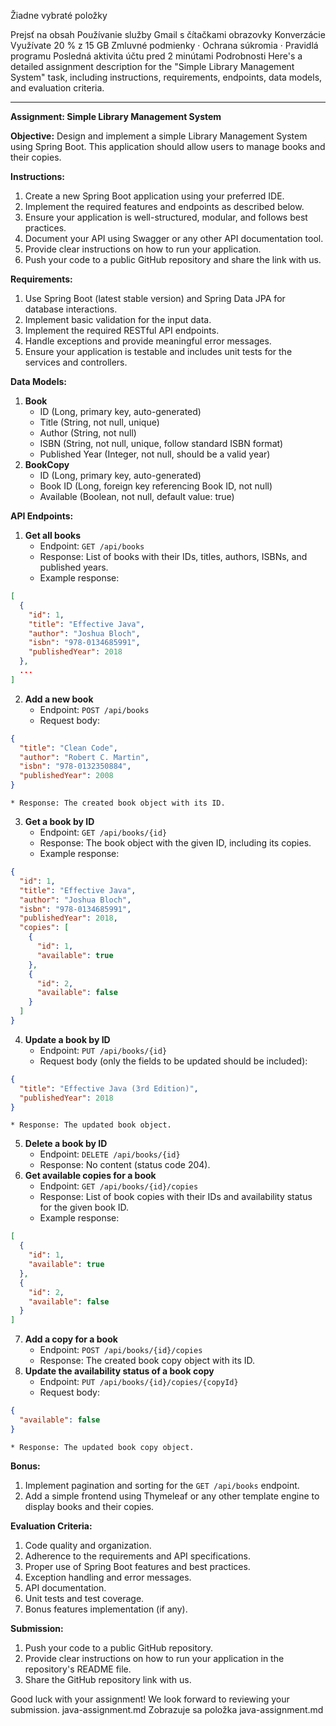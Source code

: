 Žiadne vybraté položky 

Prejsť na obsah
Používanie služby Gmail s čítačkami obrazovky
Konverzácie
Využívate 20 % z 15 GB
Zmluvné podmienky · Ochrana súkromia · Pravidlá programu
Posledná aktivita účtu pred 2 minútami
Podrobnosti
Here's a detailed assignment description for the "Simple Library Management System" task, including instructions, requirements, endpoints, data models, and evaluation criteria.

---

**Assignment: Simple Library Management System**

**Objective:**
Design and implement a simple Library Management System using Spring Boot. This application should allow users to manage books and their copies.

**Instructions:**

1. Create a new Spring Boot application using your preferred IDE.
1. Implement the required features and endpoints as described below.
1. Ensure your application is well-structured, modular, and follows best practices.
1. Document your API using Swagger or any other API documentation tool.
1. Provide clear instructions on how to run your application.
1. Push your code to a public GitHub repository and share the link with us.

**Requirements:**

1. Use Spring Boot (latest stable version) and Spring Data JPA for database interactions.
1. Implement basic validation for the input data.
1. Implement the required RESTful API endpoints.
1. Handle exceptions and provide meaningful error messages.
1. Ensure your application is testable and includes unit tests for the services and controllers.

**Data Models:**

1. **Book**
	* ID (Long, primary key, auto-generated)
	* Title (String, not null, unique)
	* Author (String, not null)
	* ISBN (String, not null, unique, follow standard ISBN format)
	* Published Year (Integer, not null, should be a valid year)
2. **BookCopy**
	* ID (Long, primary key, auto-generated)
	* Book ID (Long, foreign key referencing Book ID, not null)
	* Available (Boolean, not null, default value: true)

**API Endpoints:**

1. **Get all books**
	* Endpoint: `GET /api/books`
	* Response: List of books with their IDs, titles, authors, ISBNs, and published years.
	* Example response:
```json
[
  {
    "id": 1,
    "title": "Effective Java",
    "author": "Joshua Bloch",
    "isbn": "978-0134685991",
    "publishedYear": 2018
  },
  ...
]
```
2. **Add a new book**
	* Endpoint: `POST /api/books`
	* Request body:
```json
{
  "title": "Clean Code",
  "author": "Robert C. Martin",
  "isbn": "978-0132350884",
  "publishedYear": 2008
}
```
	* Response: The created book object with its ID.
3. **Get a book by ID**
	* Endpoint: `GET /api/books/{id}`
	* Response: The book object with the given ID, including its copies.
	* Example response:
```json
{
  "id": 1,
  "title": "Effective Java",
  "author": "Joshua Bloch",
  "isbn": "978-0134685991",
  "publishedYear": 2018,
  "copies": [
    {
      "id": 1,
      "available": true
    },
    {
      "id": 2,
      "available": false
    }
  ]
}
```
4. **Update a book by ID**
	* Endpoint: `PUT /api/books/{id}`
	* Request body (only the fields to be updated should be included):
```json
{
  "title": "Effective Java (3rd Edition)",
  "publishedYear": 2018
}
```
	* Response: The updated book object.
5. **Delete a book by ID**
	* Endpoint: `DELETE /api/books/{id}`
	* Response: No content (status code 204).
6. **Get available copies for a book**
	* Endpoint: `GET /api/books/{id}/copies`
	* Response: List of book copies with their IDs and availability status for the given book ID.
	* Example response:
```json
[
  {
    "id": 1,
    "available": true
  },
  {
    "id": 2,
    "available": false
  }
]
```
7. **Add a copy for a book**
	* Endpoint: `POST /api/books/{id}/copies`
	* Response: The created book copy object with its ID.
8. **Update the availability status of a book copy**
	* Endpoint: `PUT /api/books/{id}/copies/{copyId}`
	* Request body:
```json
{
  "available": false
}
```
	* Response: The updated book copy object.

**Bonus:**

1. Implement pagination and sorting for the `GET /api/books` endpoint.
1. Add a simple frontend using Thymeleaf or any other template engine to display books and their copies.

**Evaluation Criteria:**

1. Code quality and organization.
1. Adherence to the requirements and API specifications.
1. Proper use of Spring Boot features and best practices.
1. Exception handling and error messages.
1. API documentation.
1. Unit tests and test coverage.
1. Bonus features implementation (if any).

**Submission:**

1. Push your code to a public GitHub repository.
1. Provide clear instructions on how to run your application in the repository's README file.
1. Share the GitHub repository link with us.

Good luck with your assignment! We look forward to reviewing your submission.
java-assignment.md
Zobrazuje sa položka java-assignment.md
